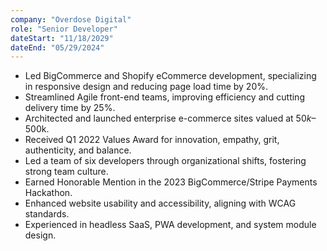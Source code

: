 ```yaml
---
company: "Overdose Digital"
role: "Senior Developer"
dateStart: "11/18/2029"
dateEnd: "05/29/2024"
---
```


- Led BigCommerce and Shopify eCommerce development, specializing in responsive design and reducing page load time by 20%.  
- Streamlined Agile front-end teams, improving efficiency and cutting delivery time by 25%.  
- Architected and launched enterprise e-commerce sites valued at $50k–$500k.  
- Received Q1 2022 Values Award for innovation, empathy, grit, authenticity, and balance.  
- Led a team of six developers through organizational shifts, fostering strong team culture.  
- Earned Honorable Mention in the 2023 BigCommerce/Stripe Payments Hackathon.  
- Enhanced website usability and accessibility, aligning with WCAG standards.  
- Experienced in headless SaaS, PWA development, and system module design.  
